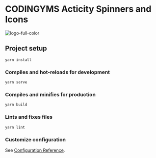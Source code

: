 # CODINGYMS Acticity Spinners and Icons

![logo-full-color](https://user-images.githubusercontent.com/44065296/77995791-7b79ca80-733d-11ea-8a93-e5c07f6a71c5.png)

## Project setup
```
yarn install
```

### Compiles and hot-reloads for development
```
yarn serve
```

### Compiles and minifies for production
```
yarn build
```

### Lints and fixes files
```
yarn lint
```

### Customize configuration
See [Configuration Reference](https://cli.vuejs.org/config/).
